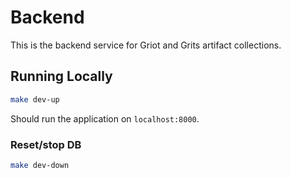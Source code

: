 # Backend

This is the backend service for Griot and Grits artifact collections.

## Running Locally

```sh
make dev-up
```

Should run the application on `localhost:8000`.

### Reset/stop DB

```sh
make dev-down
```
